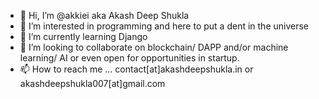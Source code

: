 - 👋 Hi, I’m @akkiei aka Akash Deep Shukla
- 👀 I’m interested in programming and here to put a dent in the universe
- 🌱 I’m currently learning Django
- 💞️ I’m looking to collaborate on blockchain/ DAPP and/or machine learning/ AI or even open for opportunities in startup.
- 📫 How to reach me ... contact[at]akashdeepshukla.in or akashdeepshukla007[at]gmail.com

<!---
akkiei/akkiei is a ✨ special ✨ repository because its `README.md` (this file) appears on your GitHub profile.
You can click the Preview link to take a look at your changes.
--->
